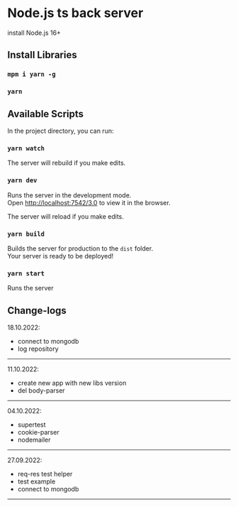 # Node.js ts back server

install Node.js 16+

## Install Libraries

### `mpm i yarn -g`
### `yarn`

## Available Scripts

In the project directory, you can run:

### `yarn watch`

The server will rebuild if you make edits.

### `yarn dev`

Runs the server in the development mode.<br />
Open [http://localhost:7542/3.0](http://localhost:7542/3.0) to view it in the browser.

The server will reload if you make edits.

### `yarn build`

Builds the server for production to the `dist` folder.<br />
Your server is ready to be deployed!

### `yarn start`

Runs the server

## Change-logs

18.10.2022:

- connect to mongodb
- log repository
---

11.10.2022:

- create new app with new libs version
- del body-parser
---

04.10.2022:

- supertest
- cookie-parser
- nodemailer
---

27.09.2022:

- req-res test helper
- test example
- connect to mongodb
---